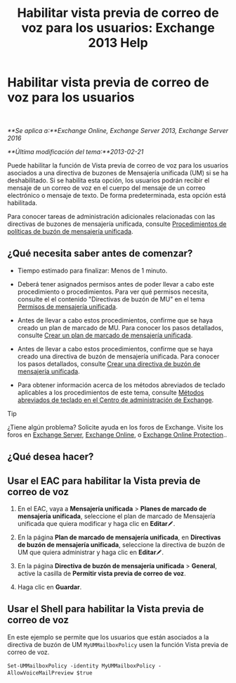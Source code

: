 ﻿---
title: 'Habilitar vista previa de correo de voz para los usuarios: Exchange 2013 Help'
TOCTitle: Habilitar vista previa de correo de voz para los usuarios
ms:assetid: 206a5d2b-27c9-4e9b-a29a-6ddffaa07109
ms:mtpsurl: https://technet.microsoft.com/es-es/library/JJ673514(v=EXCHG.150)
ms:contentKeyID: 51406484
ms.date: 05/22/2018
mtps_version: v=EXCHG.150
ms.translationtype: MT
---

# Habilitar vista previa de correo de voz para los usuarios

 

_**Se aplica a:**Exchange Online, Exchange Server 2013, Exchange Server 2016_

_**Última modificación del tema:**2013-02-21_

Puede habilitar la función de Vista previa de correo de voz para los usuarios asociados a una directiva de buzones de Mensajería unificada (UM) si se ha deshabilitado. Si se habilita esta opción, los usuarios podrán recibir el mensaje de un correo de voz en el cuerpo del mensaje de un correo electrónico o mensaje de texto. De forma predeterminada, esta opción está habilitada.

Para conocer tareas de administración adicionales relacionadas con las directivas de buzones de mensajería unificada, consulte [Procedimientos de políticas de buzón de mensajería unificada](um-mailbox-policy-procedures-exchange-2013-help.md).

## ¿Qué necesita saber antes de comenzar?

  - Tiempo estimado para finalizar: Menos de 1 minuto.

  - Deberá tener asignados permisos antes de poder llevar a cabo este procedimiento o procedimientos. Para ver qué permisos necesita, consulte el el contenido "Directivas de buzón de MU" en el tema [Permisos de mensajería unificada](unified-messaging-permissions-exchange-2013-help.md).

  - Antes de llevar a cabo estos procedimientos, confirme que se haya creado un plan de marcado de MU. Para conocer los pasos detallados, consulte [Crear un plan de marcado de mensajería unificada](create-a-um-dial-plan-exchange-2013-help.md).

  - Antes de llevar a cabo estos procedimientos, confirme que se haya creado una directiva de buzón de mensajería unificada. Para conocer los pasos detallados, consulte [Crear una directiva de buzón de mensajería unificada](create-a-um-mailbox-policy-exchange-2013-help.md).

  - Para obtener información acerca de los métodos abreviados de teclado aplicables a los procedimientos de este tema, consulte [Métodos abreviados de teclado en el Centro de administración de Exchange](keyboard-shortcuts-in-the-exchange-admin-center-exchange-online-protection-help.md).


> [!TIP]
> ¿Tiene algún problema? Solicite ayuda en los foros de Exchange. Visite los foros en <A href="https://go.microsoft.com/fwlink/p/?linkid=60612">Exchange Server</A>, <A href="https://go.microsoft.com/fwlink/p/?linkid=267542">Exchange Online</A>, o <A href="https://go.microsoft.com/fwlink/p/?linkid=285351">Exchange Online Protection</A>..



## ¿Qué desea hacer?

## Usar el EAC para habilitar la Vista previa de correo de voz

1.  En el EAC, vaya a **Mensajería unificada** \> **Planes de marcado de mensajería unificada**, seleccione el plan de marcado de Mensajería unificada que quiera modificar y haga clic en **Editar**![Icono Editar](images/Bb124582.6f53ccb2-1f13-4c02-bea0-30690e6ea71d(EXCHG.150).gif "Icono Editar").

2.  En la página **Plan de marcado de mensajería unificada**, en **Directivas de buzón de mensajería unificada**, seleccione la directiva de buzón de UM que quiera administrar y haga clic en **Editar**![Icono Editar](images/Bb124582.6f53ccb2-1f13-4c02-bea0-30690e6ea71d(EXCHG.150).gif "Icono Editar").

3.  En la página **Directiva de buzón de mensajería unificada** \> **General**, active la casilla de **Permitir vista previa de correo de voz**.

4.  Haga clic en **Guardar**.

## Usar el Shell para habilitar la Vista previa de correo de voz

En este ejemplo se permite que los usuarios que están asociados a la directiva de buzón de UM `MyUMMailboxPolicy` usen la función Vista previa de correo de voz.

    Set-UMMailboxPolicy -identity MyUMMailboxPolicy - AllowVoiceMailPreview $true

